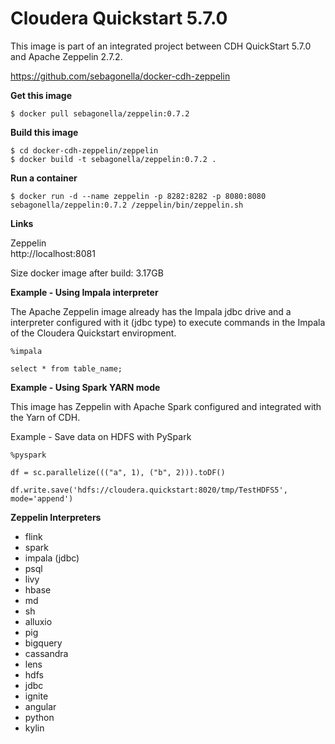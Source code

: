 # Cloudera Quickstart 5.7.0

This image is part of an integrated project between CDH QuickStart 5.7.0 and Apache Zeppelin 2.7.2.

https://github.com/sebagonella/docker-cdh-zeppelin

**Get this image**

```
$ docker pull sebagonella/zeppelin:0.7.2
```

**Build this image**

```
$ cd docker-cdh-zeppelin/zeppelin
$ docker build -t sebagonella/zeppelin:0.7.2 .
```

**Run a container**

```
$ docker run -d --name zeppelin -p 8282:8282 -p 8080:8080 sebagonella/zeppelin:0.7.2 /zeppelin/bin/zeppelin.sh
```

**Links**

Zeppelin  
http://localhost:8081  

Size docker image after build: 3.17GB

**Example - Using Impala interpreter**

The Apache Zeppelin image already has the Impala jdbc drive and a interpreter configured with it (jdbc type) to execute commands in the Impala of the Cloudera Quickstart enviropment.

```
%impala

select * from table_name;
```

**Example - Using Spark YARN mode**

This image has Zeppelin with Apache Spark configured and integrated with the Yarn of CDH.

Example - Save data on HDFS with PySpark

```
%pyspark

df = sc.parallelize((("a", 1), ("b", 2))).toDF()

df.write.save('hdfs://cloudera.quickstart:8020/tmp/TestHDFS5', mode='append')
```

**Zeppelin Interpreters**

* flink
* spark 
* impala (jdbc)
* psql
* livy
* hbase
* md
* sh
* alluxio
* pig
* bigquery
* cassandra
* lens
* hdfs
* jdbc
* ignite
* angular
* python
* kylin